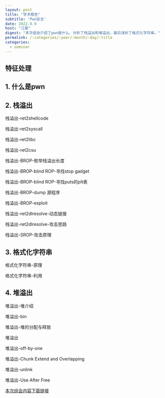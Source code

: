 ```yaml
---
layout: post
title: "学术报告"
subtitle: 'Pwn安全'
date: 2022.9.9
host: "江昊"
digest: "本次组会介绍了pwn是什么、分析了栈溢出和堆溢出，最后浅析了格式化字符串。"
permalink: /:categories/:year/:month/:day/:title
categories:
  - seminar
---
```

## 特征处理

## 1. 什么是pwn

## 2. 栈溢出
栈溢出-ret2shellcode

栈溢出-ret2syscall

栈溢出-ret2libc

栈溢出-ret2csu

栈溢出-BROP-枚举栈溢出长度

栈溢出-BROP-blind ROP-寻找stop gadget

栈溢出-BROP-blind ROP-寻找puts的plt表

栈溢出-BROP-dump 源程序

栈溢出-BROP-exploit

栈溢出-ret2dlresolve-动态链接

栈溢出-ret2dlresolve-攻击思路

栈溢出-SROP-攻击原理

## 3. 格式化字符串

格式化字符串-原理  

格式化字符串-利用 

## 4. 堆溢出
堆溢出-堆介绍

堆溢出-bin

堆溢出-堆的分配与释放

堆溢出

堆溢出-off-by-one

堆溢出-Chunk Extend and Overlapping

堆溢出-unlink

堆溢出-Use After Free



[本次组会内容下载链接](https://github.com/desperate08/DevPos/blob/master/DevOps-main/seminar/pwn%E6%8A%80%E6%9C%AF%E5%88%86%E4%BA%AB.pdf)

